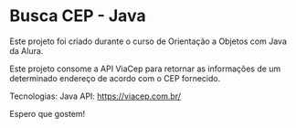 # Busca CEP - Java

Este projeto foi criado durante o curso de Orientação a Objetos com Java da Alura.

Este projeto consome a API ViaCep para retornar as informações de um determinado endereço de acordo com o CEP fornecido.

Tecnologias: Java API: https://viacep.com.br/

Espero que gostem!
